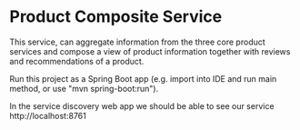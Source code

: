 # Product Composite Service

This service, can aggregate information from the three core product 
services and compose a view of product information together with reviews 
and recommendations of a product.

Run this project as a Spring Boot app (e.g. import into IDE and run
main method, or use "mvn spring-boot:run").

In the service discovery web app we should be able to see our service
http://localhost:8761


